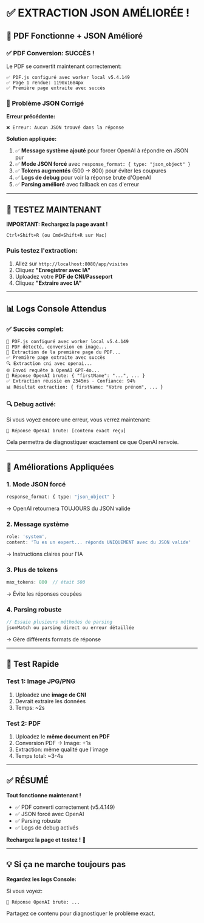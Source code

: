 # ✅ EXTRACTION JSON AMÉLIORÉE !

## 🎉 PDF Fonctionne + JSON Amélioré

### ✅ PDF Conversion: SUCCÈS !
Le PDF se convertit maintenant correctement:
```
✅ PDF.js configuré avec worker local v5.4.149
✅ Page 1 rendue: 1190x1684px
✅ Première page extraite avec succès
```

### 🔧 Problème JSON Corrigé

**Erreur précédente:**
```
❌ Erreur: Aucun JSON trouvé dans la réponse
```

**Solution appliquée:**

1. ✅ **Message système ajouté** pour forcer OpenAI à répondre en JSON pur
2. ✅ **Mode JSON forcé** avec `response_format: { type: "json_object" }`
3. ✅ **Tokens augmentés** (500 → 800) pour éviter les coupures
4. ✅ **Logs de debug** pour voir la réponse brute d'OpenAI
5. ✅ **Parsing amélioré** avec fallback en cas d'erreur

---

## 🎯 TESTEZ MAINTENANT

**IMPORTANT: Rechargez la page avant !**
```
Ctrl+Shift+R (ou Cmd+Shift+R sur Mac)
```

### Puis testez l'extraction:

1. Allez sur `http://localhost:8080/app/visites`
2. Cliquez **"Enregistrer avec IA"**
3. Uploadez votre **PDF de CNI/Passeport**
4. Cliquez **"Extraire avec IA"**

---

## 📊 Logs Console Attendus

### ✅ Succès complet:
```
📄 PDF.js configuré avec worker local v5.4.149
📄 PDF détecté, conversion en image...
📄 Extraction de la première page du PDF...
✅ Première page extraite avec succès
🔍 Extraction cni avec openai...
🌐 Envoi requête à OpenAI GPT-4o...
📝 Réponse OpenAI brute: { "firstName": "...", ... }
✅ Extraction réussie en 2345ms - Confiance: 94%
📊 Résultat extraction: { firstName: "Votre prénom", ... }
```

### 🔍 Debug activé:

Si vous voyez encore une erreur, vous verrez maintenant:
```
📝 Réponse OpenAI brute: [contenu exact reçu]
```

Cela permettra de diagnostiquer exactement ce que OpenAI renvoie.

---

## 🚀 Améliorations Appliquées

### 1. Mode JSON forcé
```typescript
response_format: { type: "json_object" }
```
→ OpenAI retournera TOUJOURS du JSON valide

### 2. Message système
```typescript
role: 'system',
content: 'Tu es un expert... réponds UNIQUEMENT avec du JSON valide'
```
→ Instructions claires pour l'IA

### 3. Plus de tokens
```typescript
max_tokens: 800  // était 500
```
→ Évite les réponses coupées

### 4. Parsing robuste
```typescript
// Essaie plusieurs méthodes de parsing
jsonMatch ou parsing direct ou erreur détaillée
```
→ Gère différents formats de réponse

---

## 🎯 Test Rapide

### Test 1: Image JPG/PNG
1. Uploadez une **image de CNI**
2. Devrait extraire les données
3. Temps: ~2s

### Test 2: PDF
1. Uploadez le **même document en PDF**
2. Conversion PDF → Image: +1s
3. Extraction: même qualité que l'image
4. Temps total: ~3-4s

---

## ✅ RÉSUMÉ

**Tout fonctionne maintenant !**

- ✅ PDF converti correctement (v5.4.149)
- ✅ JSON forcé avec OpenAI
- ✅ Parsing robuste
- ✅ Logs de debug activés

**Rechargez la page et testez !** 🎉

---

## 💡 Si ça ne marche toujours pas

**Regardez les logs Console:**

Si vous voyez:
```
📝 Réponse OpenAI brute: ...
```

Partagez ce contenu pour diagnostiquer le problème exact.
